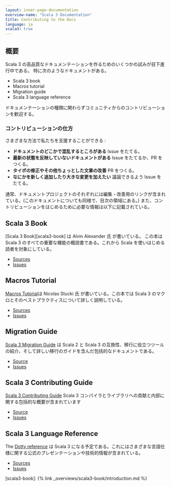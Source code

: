 ```yaml
---
layout: inner-page-documentation
overview-name: "Scala 3 Documentation"
title: Contributing to the Docs
language: ja
scala3: true
---
```


## 概要
Scala 3 の高品質なドキュメンテーションを作るためのいくつかの試みが目下進行中である。
特に次のようなドキュメントがある。

- Scala 3 book
- Macros tutorial
- Migration guide
- Scala 3 language reference

ドキュメンテーションの種類に関わらずコミュニティからのコントリビューションを歓迎する。


### コントリビューションの仕方
さまざまな方法で私たちを支援することができる :
- **ドキュメントのどこかで混乱するところがある** Issue をたてる。
- **最新の状態を反映していないドキュメントがある** Issue をたてるか、PR をつくる。
- **タイポの修正やその他ちょっとした文章の改善** PR をつくる。
- **なにかを新しく追加したり大きな変更を加えたい**  議論できるよう Issue をたてる。

通常、ドキュメントプロジェクトのそれぞれには編集・改善用のリンクが含まれている。(このドキュメントについても同様で、目次の領域にある。) また、コントリビューションをはじめるために必要な情報は以下に記載されている。

## Scala 3 Book
[Scala 3 Book][scala3-book] は Alvin Alexander 氏 が書いている。 この本は Scala 3 のすべての重要な機能の概説書である。これから Scala を使いはじめる読者を対象にしている。

- [Sources](https://github.com/scala/docs.scala-lang/tree/main/_overviews/scala3-book)
- [Issues](https://github.com/scala/docs.scala-lang/issues)

## Macros Tutorial
[Macros Tutorial](/scala3/guides/macros)は Nicolas Stucki 氏 が書いている。この本では Scala 3 のマクロとそのベストプラクティスについて詳しく説明している。

- [Sources](https://github.com/scala/docs.scala-lang/tree/main/_overviews/scala3-macros)
- [Issues](https://github.com/scala/docs.scala-lang/issues)

## Migration Guide
[Scala 3 Migration Guide](/scala3/guides/migration/compatibility-intro.html) は Scala 2 と Scala 3 の互換性、移行に役立つツールの紹介、そして詳しい移行のガイドを含んだ包括的なドキュメントである。

- [Source](https://github.com/scala/docs.scala-lang/tree/main/_overviews/scala3-migration)
- [Issues](https://github.com/scalacenter/docs.scala-lang/issues)

## Scala 3 Contributing Guide
[Scala 3 Contributing Guide](/scala3/guides/contribution/contribution-intro.html)
Scala 3 コンパイラとライブラリへの貢献と内部に関する包括的な概要が含まれています

- [Source](https://github.com/scala/docs.scala-lang/tree/main/_overviews/scala3-contribution)
- [Issues](https://github.com/scala/docs.scala-lang/issues)

## Scala 3 Language Reference
The [Dotty reference](/scala3/reference/overview.html) は Scala 3 になる予定である。これにはさまざまな言語仕様に関する公式のプレゼンテーションや技術的情報が含まれている。

- [Sources](https://github.com/lampepfl/dotty/tree/master/docs/docs/reference)
- [Issues](https://github.com/lampepfl/dotty/issues)


[scala3-book]: {% link _overviews/scala3-book/introduction.md %}

